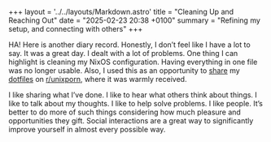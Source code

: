 +++
layout = '../../layouts/Markdown.astro'
title = "Cleaning Up and Reaching Out"
date = "2025-02-23 20:38 +0100"
summary = "Refining my setup, and connecting with others"
+++

HA! Here is another diary record. Honestly, I don’t feel like I have a lot to say. It was a great day. I dealt with a lot of problems. One thing I can highlight is cleaning my NixOS configuration. Having everything in one file was no longer usable. Also, I used this as an opportunity to [share](https://www.reddit.com/r/unixporn/comments/1iwa4op/hyprland_simple_nixosasahi_configuration/) my [dotfiles](https://github.com/axseem/dotfiles) on [r/unixporn](https://www.reddit.com/r/unixporn/), where it was warmly received.

I like sharing what I’ve done. I like to hear what others think about things. I like to talk about my thoughts. I like to help solve problems. I like people. It’s better to do more of such things considering how much pleasure and opportunities they gift. Social interactions are a great way to significantly improve yourself in almost every possible way.